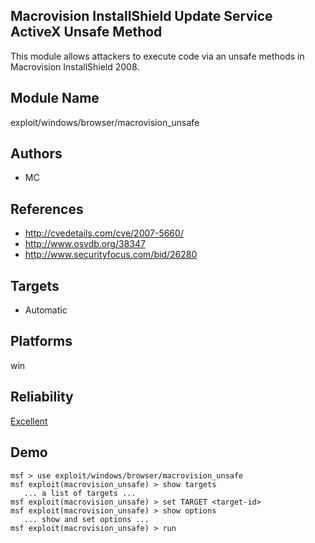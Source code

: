 ## Macrovision InstallShield Update Service ActiveX Unsafe Method

This module allows attackers to execute code via an unsafe 
methods in Macrovision InstallShield 2008.


## Module Name
exploit/windows/browser/macrovision_unsafe

## Authors
* MC


## References
* http://cvedetails.com/cve/2007-5660/
* http://www.osvdb.org/38347
* http://www.securityfocus.com/bid/26280



## Targets
* Automatic


## Platforms
win

## Reliability
[Excellent](https://github.com/rapid7/metasploit-framework/wiki/Exploit-Ranking)

## Demo

```
msf > use exploit/windows/browser/macrovision_unsafe
msf exploit(macrovision_unsafe) > show targets
   ... a list of targets ...
msf exploit(macrovision_unsafe) > set TARGET <target-id>
msf exploit(macrovision_unsafe) > show options
   ... show and set options ...
msf exploit(macrovision_unsafe) > run
```
    
    